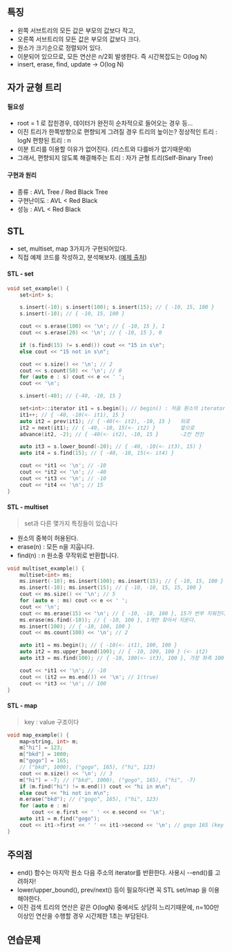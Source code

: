 ## 특징
- 왼쪽 서브트리의 모든 값은 부모의 값보다 작고, 
- 오른쪽 서브트리의 모든 값은 부모의 값보다 크다.
- 원소가 크기순으로 정렬되어 있다.
- 이분되어 있으므로, 모든 연산은 n/2회 발생한다. 즉 시간복잡도는 O(log N)
- insert, erase, find, update -> O(log N)
## 자가 균형 트리
#### 필요성
 - root = 1 로 잡힌경우, 데이터가 완전히 순차적으로 들어오는 경우 등... 
 - 이진 트리가 한쪽방향으로 편향되게 그려질 경우 트리의 높이는?
	 정상적인 트리 : logN
	 편향된 트리 : n
- 이분 트리를 이용할 이유가 없어진다. (리스트와 다를바가 없기때문에)
- 그래서, 편향되지 않도록 해결해주는 트리 : 자가 균형 트리(Self-Binary Tree)
#### 구현과 원리
- 종류 : AVL Tree / Red Black Tree
- 구현난이도 : AVL < Red Black
- 성능 : AVL < Red Black
	 
## STL
- set, multiset, map 3가지가 구현되어있다.
- 직접 예제 코드를 작성하고, 분석해보자. ([예제 출처](https://blog.encrypted.gg/1013))
#### STL - set
```cpp
void set_example() {
	set<int> s;

	s.insert(-10); s.insert(100); s.insert(15); // { -10, 15, 100 }
	s.insert(-10); // { -10, 15, 100 }

	cout << s.erase(100) << '\n'; // { -10, 15 }, 1
	cout << s.erase(20) << '\n'; // { -10, 15 }, 0

	if (s.find(15) != s.end()) cout << "15 in s\n";
	else cout << "15 not in s\n";

	cout << s.size() << '\n'; // 2
	cout << s.count(50) << '\n'; // 0
	for (auto e : s) cout << e << ' ';
	cout << '\n';

	s.insert(-40); // {-40, -10, 15 }

	set<int>::iterator it1 = s.begin(); // begin() : 처음 원소의 iterator 반환
	it1++; // { -40, -10(<- it1), 15 }
	auto it2 = prev(it1); // { -40(<- it2), -10, 15 }	뒤로
	it2 = next(it1); // { -40, -10, 15(<- it2) }		앞으로
	advance(it2, -2); // { -40(<- it2), -10, 15 }		-2칸 전진

	auto it3 = s.lower_bound(-20); // { -40, -10(<- it3), 15) }
	auto it4 = s.find(15); // { -40, -10, 15(<- it4) }

	cout << *it1 << '\n'; // -10
	cout << *it2 << '\n'; // -40
	cout << *it3 << '\n'; // -10
	cout << *it4 << '\n'; // 15
}
```




#### STL - multiset
> set과 다른 몇가지 특징들이 있습니다
- 원소의 중복이 허용된다.
- erase(n) : 모든 n을 지웁니다.
- find(n) : n 원소중 무작위로 반환합니다.
```cpp
void multiset_example() {
	multiset<int> ms;
	ms.insert(-10); ms.insert(100); ms.insert(15); // { -10, 15, 100 }
	ms.insert(-10); ms.insert(15); // { -10, -10, 15, 15, 100 }
	cout << ms.size() << '\n'; // 5
	for (auto e : ms) cout << e << ' ';
	cout << '\n';
	cout << ms.erase(15) << '\n'; // { -10, -10, 100 }, 15가 번부 지워진다.
	ms.erase(ms.find(-10)); // { -10, 100 }, 1개만 찾아서 지운다.
	ms.insert(100); // { -10, 100, 100 }
	cout << ms.count(100) << '\n'; // 2

	auto it1 = ms.begin(); // { -10(<- it1), 100, 100 }
	auto it2 = ms.upper_bound(100); // { -10, 100, 100 } (<- it2)
	auto it3 = ms.find(100); // { -10, 100(<- it3), 100 }, 가장 좌측 100을 찾아준다

	cout << *it1 << '\n'; // -10
	cout << (it2 == ms.end()) << '\n'; // 1(true)
	cout << *it3 << '\n'; // 100
}
```
#### STL - map
> key : value 구조이다
```cpp
void map_example() {
	map<string, int> m;
	m["hi"] = 123;
	m["bkd"] = 1000;
	m["gogo"] = 165; 
	// ("bkd", 1000), ("gogo", 165), ("hi", 123)
	cout << m.size() << '\n'; // 3
	m["hi"] = -7; // ("bkd", 1000), ("gogo", 165), ("hi", -7)
	if (m.find("hi") != m.end()) cout << "hi in m\n";
	else cout << "hi not in m\n";
	m.erase("bkd"); // ("gogo", 165), ("hi", 123)
	for (auto e : m)
		cout << e.first << ' ' << e.second << '\n';
	auto it1 = m.find("gogo");
	cout << it1->first << ' ' << it1->second << '\n'; // gogo 165 (key : value)
}
```

## 주의점
- end() 함수는 마지막 원소 다음 주소의 iterator를 반환한다. 사용시 --end()를 고려하자!
- lower/upper_bound(), prev/next() 등이 필요하다면 꼭 STL set/map 을 이용해야한다.
- 이진 검색 트리의 연산은 같은 O(logN) 중에서도 상당히 느리기때문에, n=100만 이상인 연산을 수행할 경우 시간제한 1초는 부담된다.
## 연습문제
